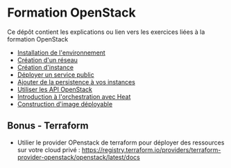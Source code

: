 # Formation OpenStack

Ce dépôt contient les explications ou lien vers les exercices liées à la formation OpenStack

* [Installation de l'environnement](https://github.com/vanessakovalsky/openstack-training/blob/master/exercice-1-install-openstack-devstack.md)
* [Création d'un réseau](https://docs.hpc.cam.ac.uk/cloud-training/03-lab01-networking/index.html#1)
* [Création d'instance](https://docs.hpc.cam.ac.uk/cloud-training/04-lab02-first-instance/index.html#1)
* [Déployer un service public](https://docs.hpc.cam.ac.uk/cloud-training/05-lab03-public-service/index.html#1)
* [Ajouter de la persistence à vos instances](https://docs.hpc.cam.ac.uk/cloud-training/06-lab04-persistence/index.html#1)
* [Utiliser les API OpenStack](https://docs.hpc.cam.ac.uk/cloud-training/07-lab05-api-venv/index.html#1)
* [Introduction à l'orchestration avec Heat](https://docs.hpc.cam.ac.uk/cloud-training/08-lab06-heat-orchestration/index.html#1)
* [Construction d'image déployable](https://docs.hpc.cam.ac.uk/cloud-training/09-lab07-packer-build/index.html#1)

## Bonus - Terraform

* Utilier le provider OPenstack de terraform pour déployer des ressources sur votre cloud privé : https://registry.terraform.io/providers/terraform-provider-openstack/openstack/latest/docs
